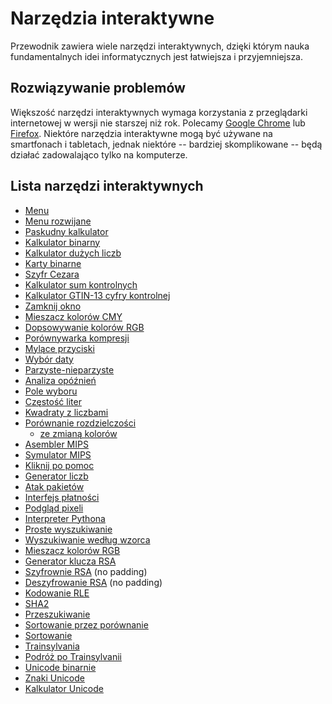 # Narzędzia interaktywne

Przewodnik zawiera wiele narzędzi interaktywnych, dzięki którym nauka fundamentalnych idei informatycznych jest łatwiejsza i przyjemniejsza. 

## Rozwiązywanie problemów

Większość narzędzi interaktywnych wymaga korzystania z przeglądarki internetowej w wersji nie starszej niż rok. Polecamy [Google Chrome](https://www.google.com/chrome/) lub [Firefox](https://www.mozilla.org/en-US/firefox/). 
Niektóre narzędzia interaktywne mogą być używane na smartfonach i tabletach, jednak niektóre -- bardziej skomplikowane -- będą działać zadowalająco tylko na komputerze. 

## Lista narzędzi interaktywnych

- [Menu](interactives/action-menu/index.html)
- [Menu rozwijane](interactives/available-menu-items/index.html)
- [Paskudny kalkulator](interactives/awful-calculator/index.html)
- [Kalkulator binarny](interactives/base-calculator/index.html)
- [Kalkulator dużych liczb](interactives/big-number-calculator/index.html)
- [Karty binarne](interactives/binary-cards/index.html)
- [Szyfr Cezara](interactives/caesar-cipher/index.html)
- [Kalkulator sum kontrolnych](interactives/checksum-calculator/index.html)
- [Kalkulator GTIN-13 cyfry kontrolnej](interactives/checksum-calculator-gtin-13/index.html)
- [Zamknij okno](interactives/close-window/index.html)
- [Mieszacz kolorów CMY](interactives/cmy-mixer/index.html)
- [Dopsowywanie kolorów RGB](interactives/colour-matcher/index.html)
- [Porównywarka kompresji](interactives/compression-comparer/index.html)
- [Mylące przyciski](interactives/confused-buttons/index.html)
- [Wybór daty](interactives/date-picker/index.html)
- [Parzyste-nieparzyste](interactives/deceiver/index.html)
- [Analiza opóźnień](interactives/delay-analyser/index.html)
- [Pole wyboru](interactives/delayed-checkbox/index.html)
- [Częstość liter](interactives/frequency-analysis/index.html)
- [Kwadraty z liczbami](interactives/high-score-boxes/index.html)
- [Porównanie rozdzielczości](interactives/image-bit-comparer/index.html)
  - [ze zmianą kolorów](interactives/image-bit-comparer/index.html?change-bits=true)
- [Asembler MIPS](interactives/mips-assembler/index.php)
- [Symulator MIPS](interactives/mips-simulator/index.php)
- [Kliknij po pomoc](interactives/no-help/index.html)
- [Generator liczb](interactives/number-generator/index.html)
- [Atak pakietów](interactives/packet-attack/index.html)
- [Interfejs płatności](interactives/payment-interface/index.html)
- [Podgląd pixeli](interactives/pixel-viewer/index.html)
- [Interpreter Pythona](interactives/python-interpreter/index.html)
- [Proste wyszukiwanie](interactives/regular-expression-filter/index.html)
- [Wyszukiwanie według wzorca](interactives/regular-expression-search/index.html)
- [Mieszacz kolorów RGB](interactives/rgb-mixer/index.html)
- [Generator klucza RSA](interactives/rsa-key-generator/index.html)
- [Szyfrownie RSA](interactives/rsa-no-padding/index.html) (no padding)
- [Deszyfrowanie RSA](interactives/rsa-no-padding/index.html?mode=decrypt) (no padding)
- [Kodowanie RLE](interactives/run-length-encoding/index.html)
- [SHA2](interactives/sha2/index.html)
- [Przeszukiwanie](interactives/searching-algorithms/index.html)
- [Sortowanie przez porównanie](interactives/sorting-algorithm-comparison/index.html)
- [Sortowanie](interactives/sorting-algorithms/index.html)
- [Trainsylvania](interactives/trainsylvania/index.html)
- [Podróż po Trainsylvanii](interactives/trainsylvania-planner/index.html)
- [Unicode binarnie](interactives/unicode-binary/index.html)
- [Znaki Unicode](interactives/unicode-chars/index.html)
- [Kalkulator Unicode](interactives/unicode-length/index.html)
